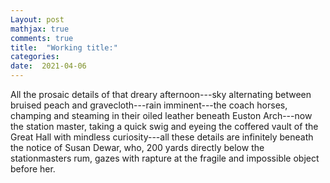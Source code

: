 ```yaml
---
Layout: post
mathjax: true
comments: true
title:  "Working title:"
categories:
date:  2021-04-06
---
```


All the prosaic details of that dreary afternoon---sky alternating between bruised peach and
gravecloth---rain imminent---the coach horses, champing and steaming
in their oiled leather beneath Euston Arch---now the station master,
taking a quick swig and eyeing the coffered vault of
the Great Hall with mindless curiosity---all these details are
infinitely beneath the notice of Susan Dewar, who, 200 yards directly
below the stationmasters rum, gazes with rapture at the fragile and
impossible object before her.

<!-- https://en.wikipedia.org/wiki/London_Pneumatic_Despatch_Company -->
